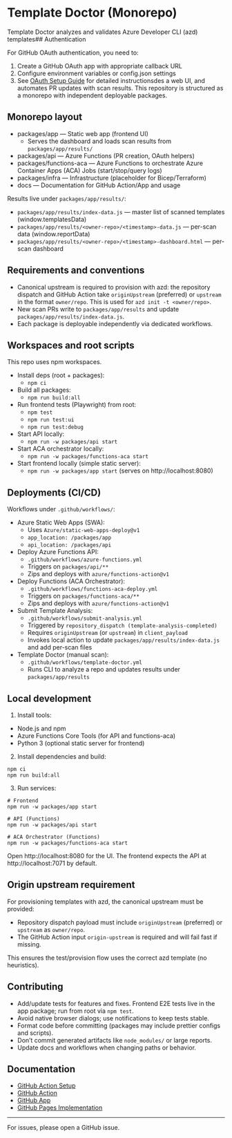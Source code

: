# Template Doctor (Monorepo)

Template Doctor analyzes and validates Azure Developer CLI (azd) templates## Authentication

For GitHub OAuth authentication, you need to:

1. Create a GitHub OAuth app with appropriate callback URL
2. Configure environment variables or config.json settings
3. See [OAuth Setup Guide](docs/oauth-setup.md) for detailed instructionsdes a web UI, and automates PR updates with scan results. This repository is structured as a monorepo with independent deployable packages.

## Monorepo layout

- packages/app — Static web app (frontend UI)
	- Serves the dashboard and loads scan results from `packages/app/results/`
- packages/api — Azure Functions (PR creation, OAuth helpers)
- packages/functions-aca — Azure Functions to orchestrate Azure Container Apps (ACA) Jobs (start/stop/query logs)
- packages/infra — Infrastructure (placeholder for Bicep/Terraform)
- docs — Documentation for GitHub Action/App and usage

Results live under `packages/app/results/`:
- `packages/app/results/index-data.js` — master list of scanned templates (window.templatesData)
- `packages/app/results/<owner-repo>/<timestamp>-data.js` — per-scan data (window.reportData)
- `packages/app/results/<owner-repo>/<timestamp>-dashboard.html` — per-scan dashboard

## Requirements and conventions

- Canonical upstream is required to provision with azd: the repository dispatch and GitHub Action take `originUpstream` (preferred) or `upstream` in the format `owner/repo`. This is used for `azd init -t <owner/repo>`.
- New scan PRs write to `packages/app/results` and update `packages/app/results/index-data.js`.
- Each package is deployable independently via dedicated workflows.

## Workspaces and root scripts

This repo uses npm workspaces.

- Install deps (root + packages):
	- `npm ci`
- Build all packages:
	- `npm run build:all`
- Run frontend tests (Playwright) from root:
	- `npm test`
	- `npm run test:ui`
	- `npm run test:debug`
- Start API locally:
	- `npm run -w packages/api start`
- Start ACA orchestrator locally:
	- `npm run -w packages/functions-aca start`
- Start frontend locally (simple static server):
	- `npm run -w packages/app start` (serves on http://localhost:8080)

## Deployments (CI/CD)

Workflows under `.github/workflows/`:

- Azure Static Web Apps (SWA):
	- Uses `Azure/static-web-apps-deploy@v1`
	- `app_location: /packages/app`
	- `api_location: /packages/api`
- Deploy Azure Functions API:
	- `.github/workflows/azure-functions.yml`
	- Triggers on `packages/api/**`
	- Zips and deploys with `azure/functions-action@v1`
- Deploy Functions (ACA Orchestrator):
	- `.github/workflows/functions-aca-deploy.yml`
	- Triggers on `packages/functions-aca/**`
	- Zips and deploys with `azure/functions-action@v1`
- Submit Template Analysis:
	- `.github/workflows/submit-analysis.yml`
	- Triggered by `repository_dispatch (template-analysis-completed)`
	- Requires `originUpstream` (or `upstream`) in `client_payload`
	- Invokes local action to update `packages/app/results/index-data.js` and add per-scan files
- Template Doctor (manual scan):
	- `.github/workflows/template-doctor.yml`
	- Runs CLI to analyze a repo and updates results under `packages/app/results`

## Local development

1) Install tools:
- Node.js and npm
- Azure Functions Core Tools (for API and functions-aca)
- Python 3 (optional static server for frontend)

2) Install dependencies and build:
```
npm ci
npm run build:all
```

3) Run services:
```
# Frontend
npm run -w packages/app start

# API (Functions)
npm run -w packages/api start

# ACA Orchestrator (Functions)
npm run -w packages/functions-aca start
```

Open http://localhost:8080 for the UI. The frontend expects the API at http://localhost:7071 by default.

## Origin upstream requirement

For provisioning templates with azd, the canonical upstream must be provided:

- Repository dispatch payload must include `originUpstream` (preferred) or `upstream` as `owner/repo`.
- The GitHub Action input `origin-upstream` is required and will fail fast if missing.

This ensures the test/provision flow uses the correct azd template (no heuristics).

## Contributing

- Add/update tests for features and fixes. Frontend E2E tests live in the app package; run from root via `npm test`.
- Avoid native browser dialogs; use notifications to keep tests stable.
- Format code before committing (packages may include prettier configs and scripts).
- Don’t commit generated artifacts like `node_modules/` or large reports.
- Update docs and workflows when changing paths or behavior.

## Documentation

- [GitHub Action Setup](docs/GITHUB_ACTION_SETUP.md)
- [GitHub Action](docs/GITHUB_ACTION.md)
- [GitHub App](docs/GITHUB_APP.md)
- [GitHub Pages Implementation](docs/github-pages-implementation.md)

---

For issues, please open a GitHub issue.
